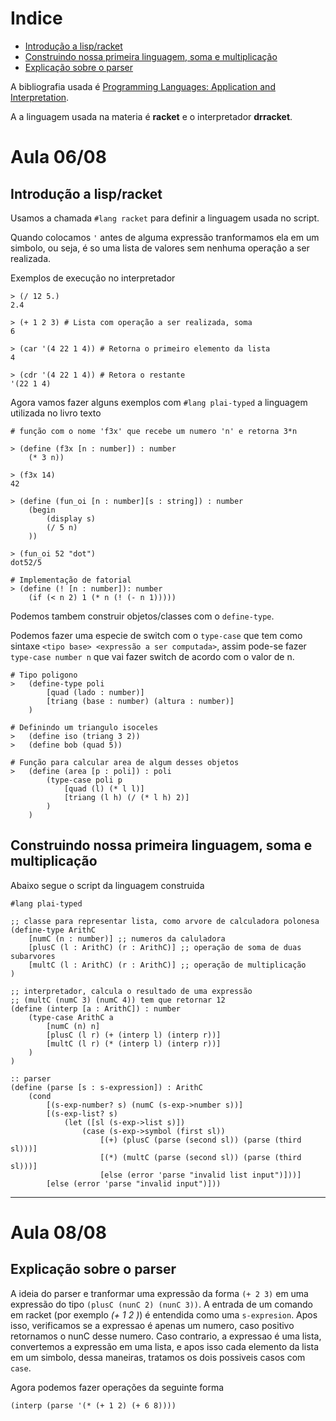 
# Indice

<!-- TOC depthFrom:2 depthTo:6 withLinks:1 updateOnSave:1 orderedList:0 -->

- [Introdução a lisp/racket](#introduo-a-lispracket)
- [Construindo nossa primeira linguagem, soma e multiplicação](#construindo-nossa-primeira-linguagem-soma-e-multiplicao)
- [Explicação sobre o parser](#explicao-sobre-o-parser)

<!-- /TOC -->

A bibliografia usada é [Programming Languages: Application and Interpretation](http://cs.brown.edu/courses/cs173/2012/book/).

A a linguagem usada na materia é **racket** e o interpretador **drracket**.

# Aula 06/08

## Introdução a lisp/racket

Usamos a chamada `#lang racket` para definir a linguagem usada no script.

Quando colocamos `'` antes de alguma expressão tranformamos ela em um simbolo, ou seja, é so uma lista de valores sem nenhuma operação a ser realizada.

Exemplos de execução no interpretador

```
> (/ 12 5.)
2.4

> (+ 1 2 3) # Lista com operação a ser realizada, soma
6

> (car '(4 22 1 4)) # Retorna o primeiro elemento da lista
4

> (cdr '(4 22 1 4)) # Retora o restante
'(22 1 4)
```

Agora vamos fazer alguns exemplos com `#lang plai-typed` a linguagem utilizada no livro texto

```
# função com o nome 'f3x' que recebe um numero 'n' e retorna 3*n

> (define (f3x [n : number]) : number
    (* 3 n))

> (f3x 14)
42

> (define (fun_oi [n : number][s : string]) : number
    (begin
        (display s)
        (/ 5 n)
    ))

> (fun_oi 52 "dot")
dot52/5

# Implementação de fatorial
> (define (! [n : number]): number
    (if (< n 2) 1 (* n (! (- n 1)))))
```

Podemos tambem construir objetos/classes com o `define-type`.

Podemos fazer uma especie de switch com o `type-case` que tem como sintaxe `<tipo base> <expressão a ser computada>`, assim pode-se fazer `type-case number n` que vai fazer switch de acordo com o valor de n.

```
# Tipo poligono
>   (define-type poli
        [quad (lado : number)]
        [triang (base : number) (altura : number)]
    )

# Definindo um triangulo isoceles
>   (define iso (triang 3 2))
>   (define bob (quad 5))

# Função para calcular area de algum desses objetos
>   (define (area [p : poli]) : poli
        (type-case poli p
            [quad (l) (* l l)]
            [triang (l h) (/ (* l h) 2)]
        )
    )
```

## Construindo nossa primeira linguagem, soma e multiplicação

Abaixo segue o script da linguagem construida

```
#lang plai-typed

;; classe para representar lista, como arvore de calculadora polonesa
(define-type ArithC
    [numC (n : number)] ;; numeros da caluladora
    [plusC (l : ArithC) (r : ArithC)] ;; operação de soma de duas subarvores
    [multC (l : ArithC) (r : ArithC)] ;; operação de multiplicação
)

;; interpretador, calcula o resultado de uma expressão
;; (multC (numC 3) (numC 4)) tem que retornar 12
(define (interp [a : ArithC]) : number
    (type-case ArithC a
        [numC (n) n]
        [plusC (l r) (+ (interp l) (interp r))]
        [multC (l r) (* (interp l) (interp r))]
    )
)

:: parser
(define (parse [s : s-expression]) : ArithC
    (cond
        [(s-exp-number? s) (numC (s-exp->number s))]
        [(s-exp-list? s)
            (let ([sl (s-exp->list s)])
                (case (s-exp->symbol (first sl))
                    [(+) (plusC (parse (second sl)) (parse (third sl)))]
                    [(*) (multC (parse (second sl)) (parse (third sl)))]
                    [else (error 'parse "invalid list input")]))]
        [else (error 'parse "invalid input")]))

```

---

# Aula 08/08

## Explicação sobre o parser

A ideia do parser e tranformar uma expressão da forma `(+ 2 3)` em uma expressão do tipo `(plusC (nunC 2) (nunC 3))`.
A entrada de um comando em racket (por exemplo *(+ 1 2 )*) é entendida como uma `s-expresion`.
Apos isso, verificamos se a expressao é apenas um numero, caso positivo retornamos o nunC desse numero. Caso contrario, a expressao é uma lista, convertemos a expressão em uma lista, e apos isso cada elemento da lista em um simbolo, dessa maneiras, tratamos os dois possiveis casos com `case`.

Agora podemos fazer operações da seguinte forma

`(interp (parse '(* (+ 1 2) (+ 6 8))))`
